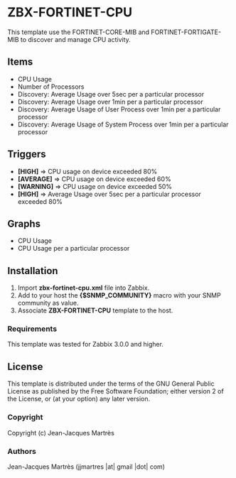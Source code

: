 ZBX-FORTINET-CPU
===================

This template use the FORTINET-CORE-MIB and FORTINET-FORTIGATE-MIB to discover and manage CPU activity.

Items
-----

  * CPU Usage
  * Number of Processors
  * Discovery: Average Usage over 5sec per a particular processor
  * Discovery: Average Usage over 1min per a particular processor
  * Discovery: Average Usage of User Process over 1min per a particular processor
  * Discovery: Average Usage of System Process over 1min per a particular processor

Triggers
--------

  * **[HIGH]** => CPU usage on device exceeded 80%
  * **[AVERAGE]** => CPU usage on device exceeded 60%
  * **[WARNING]** => CPU usage on device exceeded 50%
  * **[HIGH]** => Average Usage over 5sec per a particular processor exceeded 80%

Graphs
------

  * CPU Usage
  * CPU Usage per a particular processor

Installation
------------

1. Import **zbx-fortinet-cpu.xml** file into Zabbix.
2. Add to your host the **{$SNMP_COMMUNITY}** macro with your SNMP community as value.
3. Associate **ZBX-FORTINET-CPU** template to the host.
 
### Requirements

This template was tested for Zabbix 3.0.0 and higher.

License
-------

This template is distributed under the terms of the GNU General Public License as published by the Free Software Foundation; either version 2 of the  License, or (at your option) any later version.

### Copyright

  Copyright (c) Jean-Jacques Martrès

### Authors
  
  Jean-Jacques Martrès
  (jjmartres |at| gmail |dot| com)
